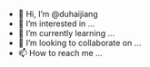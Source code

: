 - 👋 Hi, I’m @duhaijiang
- 👀 I’m interested in ...
- 🌱 I’m currently learning ...
- 💞️ I’m looking to collaborate on ...
- 📫 How to reach me ...

<!---
duhaijiang/duhaijiang is a ✨ special ✨ repository because its `README.md` (this file) appears on your GitHub profile.
You can click the Preview link to take a look at your changes.
--->
